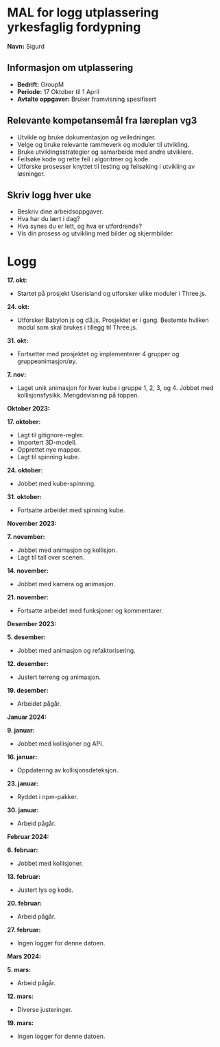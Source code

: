 # MAL for logg utplassering yrkesfaglig fordypning

**Navn:** Sigurd

## Informasjon om utplassering
- **Bedrift:** GroupM
- **Periode:** 17 Oktober til 1 April
- **Avtalte oppgaver:** Bruker framvisning spesifisert

## Relevante kompetansemål fra læreplan vg3
- Utvikle og bruke dokumentasjon og veiledninger.
- Velge og bruke relevante rammeverk og moduler til utvikling.
- Bruke utviklingsstrategier og samarbeide med andre utviklere.
- Feilsøke kode og rette feil i algoritmer og kode.
- Utforske prosesser knyttet til testing og feilsøking i utvikling av løsninger.

## Skriv logg hver uke
- Beskriv dine arbeidsoppgaver.
- Hva har du lært i dag?
- Hva synes du er lett, og hva er utfordrende?
- Vis din prosess og utvikling med bilder og skjermbilder.

# Logg

**17. okt:**
- Startet på prosjekt Userisland og utforsker ulike moduler i Three.js.

**24. okt:**
- Utforsker Babylon.js og d3.js. Prosjektet er i gang. Bestemte hvilken modul som skal brukes i tillegg til Three.js.

**31. okt:**
- Fortsetter med prosjektet og implementerer 4 grupper og gruppeanimasjon/øy.

**7. nov:**
- Laget unik animasjon for hver kube i gruppe 1, 2, 3, og 4. Jobbet med kollisjonsfysikk. Mengdevisning på toppen.

**Oktober 2023:**

**17. oktober:**
- Lagt til gitignore-regler.
- Importert 3D-modell.
- Opprettet nye mapper.
- Lagt til spinning kube.

**24. oktober:**
- Jobbet med kube-spinning.

**31. oktober:**
- Fortsatte arbeidet med spinning kube.

**November 2023:**

**7. november:**
- Jobbet med animasjon og kollisjon.
- Lagt til tall over scenen.

**14. november:**
- Jobbet med kamera og animasjon.

**21. november:**
- Fortsatte arbeidet med funksjoner og kommentarer.

**Desember 2023:**

**5. desember:**
- Jobbet med animasjon og refaktorisering.

**12. desember:**
- Justert terreng og animasjon.

**19. desember:**
- Arbeidet pågår.

**Januar 2024:**

**9. januar:**
- Jobbet med kollisjoner og API.

**16. januar:**
- Oppdatering av kollisjonsdeteksjon.

**23. januar:**
- Ryddet i npm-pakker.

**30. januar:**
- Arbeid pågår.

**Februar 2024:**

**6. februar:**
- Jobbet med kollisjoner.

**13. februar:**
- Justert lys og kode.

**20. februar:**
- Arbeid pågår.

**27. februar:**
- Ingen logger for denne datoen.

**Mars 2024:**

**5. mars:**
- Arbeid pågår.

**12. mars:**
- Diverse justeringer.

**19. mars:**
- Ingen logger for denne datoen.
